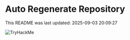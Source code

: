 # Auto Regenerate Repository

This README was last updated: 2025-09-03 20:09:27

 ![TryHackMe](https://tryhackme.com/badge/533634)